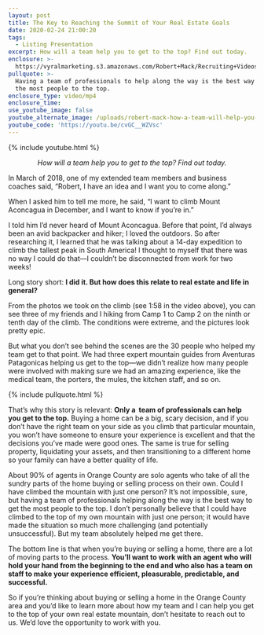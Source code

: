 ```yaml
---
layout: post
title: The Key to Reaching the Summit of Your Real Estate Goals
date: 2020-02-24 21:00:20
tags:
  - Listing Presentation
excerpt: How will a team help you to get to the top? Find out today.
enclosure: >-
  https://vyralmarketing.s3.amazonaws.com/Robert+Mack/Recruiting+Videos/The+Key+to+Reaching+the+Summit+of+Your+Real+Estate+Goals.mp4
pullquote: >-
  Having a team of professionals to help along the way is the best way to get
  the most people to the top.
enclosure_type: video/mp4
enclosure_time:
use_youtube_image: false
youtube_alternate_image: /uploads/robert-mack-how-a-team-will-help-you-get-to-the-top-youtube.jpg
youtube_code: 'https://youtu.be/cvGC__WZVsc'
---
```


{% include youtube.html %}

<p style="text-align: center;"><em>How will a team help you to get to the top? Find out today.</em></p>

In March of 2018, one of my extended team members and business coaches said, “Robert, I have an idea and I want you to come along.”&nbsp;

When I asked him to tell me more, he said, “I want to climb Mount Aconcagua in December, and I want to know if you’re in.”&nbsp;

I told him I’d never heard of Mount Aconcagua. Before that point, I’d always been an avid backpacker and hiker; I loved the outdoors. So after researching it, I learned that he was talking about a 14-day expedition to climb the tallest peak in South America\! I thought to myself that there was no way I could do that—I couldn’t be disconnected from work for two weeks\!

Long story short: **I did it. But how does this relate to real estate and life in general?**

From the photos we took on the climb (see 1:58 in the video above), you can see three of my friends and I hiking from Camp 1 to Camp 2 on the ninth or tenth day of the climb. The conditions were extreme, and the pictures look pretty epic.

But what you don’t see behind the scenes are the 30 people who helped my team get to that point. We had three expert mountain guides from Aventuras Patagonicas helping us get to the top—we didn’t realize how many people were involved with making sure we had an amazing experience, like the medical team, the porters, the mules, the kitchen staff, and so on.

{% include pullquote.html %}

That’s why this story is relevant: **Only a &nbsp;team of professionals can help you get to the top.** Buying a home can be a big, scary decision, and if you don’t have the right team on your side as you climb that particular mountain, you won’t have someone to ensure your experience is excellent and that the decisions you’ve made were good ones. The same is true for selling property, liquidating your assets, and then transitioning to a different home so your family can have a better quality of life.

About 90% of agents in Orange County are solo agents who take of all the sundry parts of the home buying or selling process on their own. Could I have climbed the mountain with just one person? It’s not impossible, sure, but having a team of professionals helping along the way is the best way to get the most people to the top. I don’t personally believe that I could have climbed to the top of my own mountain with just one person; it would have made the situation so much more challenging (and potentially unsuccessful). But my team absolutely helped me get there.

The bottom line is that when you’re buying or selling a home, there are a lot of moving parts to the process. **You’ll want to work with an agent who will hold your hand from the beginning to the end and who also has a team on staff to make your experience efficient, pleasurable, predictable, and successful.**

So if you’re thinking about buying or selling a home in the Orange County area and you’d like to learn more about how my team and I can help you get to the top of your own real estate mountain, don’t hesitate to reach out to us. We’d love the opportunity to work with you.